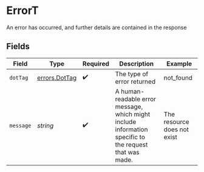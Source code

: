 # ErrorT

An error has occurred, and further details are contained in the response


## Fields

| Field                                                                                                   | Type                                                                                                    | Required                                                                                                | Description                                                                                             | Example                                                                                                 |
| ------------------------------------------------------------------------------------------------------- | ------------------------------------------------------------------------------------------------------- | ------------------------------------------------------------------------------------------------------- | ------------------------------------------------------------------------------------------------------- | ------------------------------------------------------------------------------------------------------- |
| `dotTag`                                                                                                | [errors.DotTag](../../models/errors/dottag.md)                                                          | :heavy_check_mark:                                                                                      | The type of error returned                                                                              | not_found                                                                                               |
| `message`                                                                                               | *string*                                                                                                | :heavy_check_mark:                                                                                      | A human-readable error message, which might include information specific to<br/>the request that was made.<br/> | The resource does not exist                                                                             |
